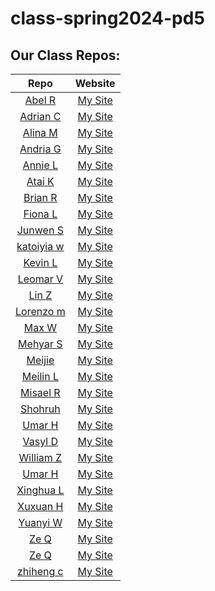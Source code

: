 # class-spring2024-pd5

## Our Class Repos:
| Repo | Website |
|:----:|:-------:|
|[Abel R](https://github.com/On1yTwentyCharacters/AP-CSA-Work/tree/main)|[My Site](https://On1yTwentyCharacters.github.io)|
|[Adrian C](https://github.com/Adrian-Chin/2024-APCSA)|[My Site](https://Adrian-Chin.github.io)|
|[Alina M](https://github.com/maitmeet/apcsa2024-mp3/tree/main)|[My Site](https://maitmeet.github.io)|
|[Andria G](https://github.com/QuantumXQuasar/AP-CSA-mp3-work)|[My Site](https://QuantumXQuasar.github.io)|
|[Annie L](https://github.com/Ani-liu/CSA-mp3-work)|[My Site](https://Ani-liu.github.io)|
|[Atai K](https://github.com/atai20/CSA-2024)|[My Site](https://atai20.github.io)|
|[Brian R](https://github.com/BrianR309/csamp-3 )|[My Site](https://BrianR309.github.io)|
|[Fiona L](https://github.com/Liwx07/Mpd3-work/tree/main)|[My Site](https://Liwx07.github.io)|
|[Junwen S](https://github.com/junwen9/csa-mp3/tree/main/fr-solutions)|[My Site](https://junwen9.github.io)|
|[katoiyia w](https://github.com/katoiyia/csa_mp3)|[My Site](https://katoiyia.github.io)|
|[Kevin L](https://github.com/link-05/APCSA_MP3)|[My Site](https://link-05.github.io)|
|[Leomar V](https://github.com/kriskurry/csa-mp3-pd5)|[My Site](https://kriskurry.github.io)|
|[Lin Z](https://github.com/LZ12344/Csa-M3/tree/main/Ap%20csa%202024%20FRQ%20solutions )|[My Site](https://Lz12344.github.io)|
|[Lorenzo m](https://github.com/Lorenzom30/period-5-CSA)|[My Site](https://Lorenzom30.github.io)|
|[Max W](https://github.com/OPEXPAX/csa)|[My Site](https://OPEXPAX.github.io)|
|[Mehyar S](https://github.com/Mehyar-S/csa-mp3-work)|[My Site](https://Mehyar-S.github.io)|
|[Meijie ](https://github.com/Meijiec/3)|[My Site](https://Meijiec.github.io)|
|[Meilin L](https://github.com/Lix08/CSA-MP3-Pd5)|[My Site](https://Lix08.github.io)|
|[Misael R](https://github.com/Yay-Puffles/csa-mp3-pd5)|[My Site](https://Yay-Puffles.github.io)|
|[Shohruh ](https://github.com/Shohruh-R/csa-mp3-)|[My Site](https://Shohruh-R.github.io)|
|[Umar H](https://github.com/Umrh7/CSA-mp3-Frq)|[My Site](https://Umrh7.github.io)|
|[Vasyl D](https://github.com/VasylDorofeev/CSA-MP3)|[My Site](https://VasylDorofeev.github.io)|
|[William Z](https://github.com/wz0609/CSA-MP3-P5-WILLIAM)|[My Site](https://wz0609.github.io)|
|[Umar H](https://github.com/Umrh7)|[My Site](https://Umrh7.github.io)|
|[Xinghua L](https://github.com/xinghual3/csa-mp3-pd5)|[My Site](https://xinghual3.github.io)|
|[Xuxuan H](https://github.com/xuxuanh/csa-mp3)|[My Site](https://xuxuanh.github.io)|
|[Yuanyi W](https://github.com/Caoife1/csa.mp3)|[My Site](https://Caoife1.github.io)|
|[Ze Q](https://github.com/PlayerZQC/AP-CSA-Work)|[My Site](https://PlayerZQC.github.io)|
|[Ze Q](PlayerZQC.github.io)|[My Site](https://PlayerZQC.github.io)|
|[zhiheng c](https://github.com/zhihengc5/csa.mp3)|[My Site](https://zhihengc5.github.io)|
